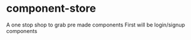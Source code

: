 # component-store

A one stop shop to grab pre made components
First will be login/signup components
